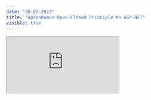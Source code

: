 ```yaml
---
date: "30-07-2023"
title: "Aprendamos Open-Closed Principle en ASP.NET"
visible: true
---
```

<iframe src="https://www.youtube.com/embed/CJqJRAB9rKM" allowfullscreen></iframe>
